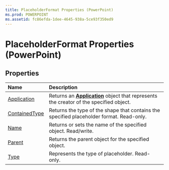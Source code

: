 ```yaml
---
title: PlaceholderFormat Properties (PowerPoint)
ms.prod: POWERPOINT
ms.assetid: fc86efda-1dee-4645-938a-5ce93f350ed9
---
```



# PlaceholderFormat Properties (PowerPoint)

## Properties



|**Name**|**Description**|
|:-----|:-----|
|[Application](placeholderformat-application-property-powerpoint.md)|Returns an  **[Application](application-object-powerpoint.md)** object that represents the creator of the specified object.|
|[ContainedType](placeholderformat-containedtype-property-powerpoint.md)|Returns the type of the shape that contains the specified placeholder format. Read-only.|
|[Name](placeholderformat-name-property-powerpoint.md)|Returns or sets the name of the specified object. Read/write.|
|[Parent](placeholderformat-parent-property-powerpoint.md)|Returns the parent object for the specified object.|
|[Type](placeholderformat-type-property-powerpoint.md)|Represents the type of placeholder. Read-only.|

